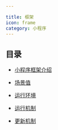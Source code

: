 ```yaml
---

title: 框架
icon: frame
category: 小程序
---
```


## 目录

- [小程序框架介绍](intro.md)

- [场景值](scene.md) <Badge type="grey" text="高级" />

- [运行环境](env.md) <Badge type="grey" text="高级" />

- [运行机制](mechanism.md) <Badge type="grey" text="高级" />

- [更新机制](update.md) <Badge type="grey" text="高级" />
